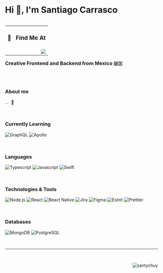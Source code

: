 <h1>Hi 👋, I'm Santiago Carrasco</h1>

<table align="right" width="130">
 <tr><td><h3>🔎 &nbsp; Find Me At</h3></td></tr>
 <tr><td><a href="https://www.linkedin.com/in/santiagocarrascocampa/"><img src="https://img.shields.io/badge/-LinkedIn-0a0a0a?&logo=linkedin&logoColor=0A66C2&link=https://www.linkedin.com/in/santiagocarrascocampa/" align="right"></a></td></tr>
</table>

<h3 align="left">Creative Frontend and Backend from Mexico 🇲🇽</h3>

</br>
</br>

### About me

...&nbsp; 🚧

</br>

### Currently Learning

![GraphQL](https://img.shields.io/badge/-GraphQL-0a0a0a?&logo=graphql)
![Apollo](https://img.shields.io/badge/-Apollo_GraphQL-0a0a0a?&logo=apollographql)

</br>

### Languages

![Typescript](https://img.shields.io/badge/-Typescript-0a0a0a?&logo=typescript)
![Javascript](https://img.shields.io/badge/-Javascript-0a0a0a?&logo=javascript)
![Swift](https://img.shields.io/badge/-Swift-0a0a0a?&logo=swift)

</br>

### Technologies & Tools

![Node.js](https://img.shields.io/badge/-Node-0a0a0a?&logo=node.js)
![React](https://img.shields.io/badge/-React-0a0a0a?&logo=react)
![React Native](https://img.shields.io/badge/-React_Native-0a0a0a?&logo=react)
![Jira](https://img.shields.io/badge/-Jira-0a0a0a?&logo=jira)
![Figma](https://img.shields.io/badge/-Figma-0a0a0a?&logo=figma)
![Eslint](https://img.shields.io/badge/-Eslint-0a0a0a?&logo=eslint&logoColor=482FBD)
![Prettier](https://img.shields.io/badge/-Prettier-0a0a0a?&logo=prettier)

</br>

### Databases

![MongoDB](https://img.shields.io/badge/-MongoDB-0a0a0a?&logo=mongodb)
![PostgreSQL](https://img.shields.io/badge/-PostgreSQL-0a0a0a?&logo=postgresql)

</br>

---

</br>

<p align="right"><img src="https://komarev.com/ghpvc/?username=santychuy&label=Profile%20views&color=0e75b6&style=flat" alt="santychuy" /></p>